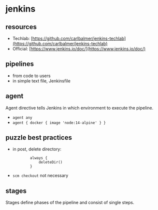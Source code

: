 # jenkins

## resources

* Techlab: [https://github.com/carlbalmer/jenkins-techlab](https://github.com/carlbalmer/jenkins-techlab)
* Official: [https://www.jenkins.io/doc/](https://www.jenkins.io/doc/)

## pipelines

* from code to users
* in simple text file, Jenkinsfile

## agent

Agent directive tells Jenkins in which environment to execute the pipeline.

* `agent any`
* `agent { docker { image 'node:14-alpine' } }`

## puzzle best practices

* in post, delete directory:

  ```text
          always {
              deleteDir()
          }
  ```

* `scm checkout` not necessary

## stages

Stages define phases of the pipeline and consist of single steps.

